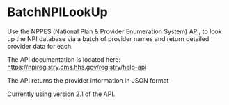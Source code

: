 # BatchNPILookUp
Use the NPPES (National Plan &amp; Provider Enumeration System) API, to look up the NPI database via a batch of provider names and return detailed provider data for each.

The API documentation is located here:
https://npiregistry.cms.hhs.gov/registry/help-api

The API returns the provider information in JSON format

Currently using version 2.1 of the API.
